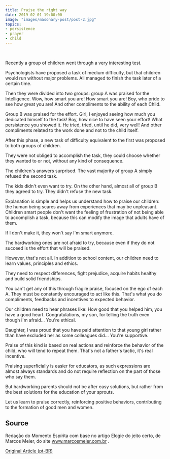 ```yaml
---
title: Praise the right way
date: 2019-02-01 19:00:00
image: "images/masonary-post/post-2.jpg"
topics: 
- persistence
- prayer
- child
---
```

 

Recently a group of children went through a very interesting test.

Psychologists have proposed a task of medium difficulty, but that children
would run without major problems. All managed to finish the task later
of a certain time.

Then they were divided into two groups: group A was praised for the
Intelligence. Wow, how smart you are! How smart you are! Boy, who
pride to see how great you are! And other compliments to the ability of each
Child.

Group B was praised for the effort. Girl, I enjoyed seeing how much you
dedicated himself to the task! Boy, how nice to have seen your effort! What persistence
you showed it. He tried, tried, until he did, very well! And other compliments
related to the work done and not to the child itself.

After this phase, a new task of difficulty equivalent to the first was
proposed to both groups of children.

They were not obliged to accomplish the task, they could choose whether they wanted to or not,
without any kind of consequence.

The children's answers surprised. The vast majority of group A
simply refused the second task.

The kids didn't even want to try. On the other hand, almost all of group B
they agreed to try. They didn't refuse the new task.

Explanation is simple and helps us understand how to praise our children: the
human being scares away from experiences that may be unpleasant. Children
smart people don't want the feeling of frustration of not being able to accomplish
a task, because this can modify the image that adults have of them.

If I don't make it, they won't say I'm smart anymore.

The hardworking ones are not afraid to try, because even if they do not succeed is the
effort that will be praised.

However, that's not all. In addition to school content, our children
need to learn values, principles and ethics.

They need to respect differences, fight prejudice, acquire habits
healthy and build solid friendships.

You can't get any of this through fragile praise, focused on the ego of each
A. They must be constantly encouraged to act like this. That's what you do
compliments, feedbacks and incentives to expected behavior.

Our children need to hear phrases like: How good that you helped him, you have
a good heart. Congratulations, my son, for telling the truth even though i'm
afraid... You're ethical.

Daughter, I was proud that you have paid attention to that young girl rather than
have excluded her as some colleagues did... You're supportive.

Praise of this kind is based on real actions and reinforce the
behavior of the child, who will tend to repeat them. That's not a father's tactic,
it's real incentive.

Praising superficially is easier for educators, as such expressions
are almost always standards and do not require reflection on the part of those who say them.

But hardworking parents should not be after easy solutions, but rather from the
best solutions for the education of your sprouts.

Let us learn to praise correctly, reinforcing positive behaviors,
contributing to the formation of good men and women.

## Source
Redação do Momento Espírita com base no artigo Elogie do jeito certo, de Marcos
Meier, do site www.marcosmeier.com.br .


[Original Article (pt-BR)](http://momento.com.br/pt/ler_texto.php?id=3240)

